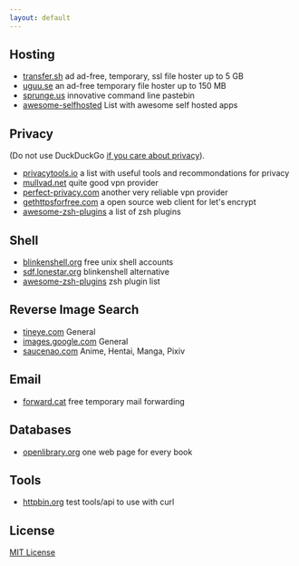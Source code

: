 ```yaml
---
layout: default
---
```


## Hosting

* [transfer.sh](https://transfer.sh/) ad ad-free, temporary, ssl file hoster up to 5 GB
* [uguu.se](http://uguu.se/) an ad-free temporary file hoster up to 150 MB
* [sprunge.us](http://sprunge.us/) innovative command line pastebin
* [awesome-selfhosted](https://github.com/kickball/awesome-selfhosted) List with awesome self hosted apps
 
## Privacy

(Do not use DuckDuckGo [if you care about privacy](https://8ch.net/tech/ddg.html)).

* [privacytools.io](https://www.privacytools.io/) a list with useful tools and recommondations for privacy
* [mullvad.net](https://mullvad.net/en/) quite good vpn provider
* [perfect-privacy.com](https://perfect-privacy.com) another very reliable vpn provider
* [gethttpsforfree.com](https://gethttpsforfree.com/) a open source web client for let's encrypt
* [awesome-zsh-plugins](https://github.com/unixorn/awesome-zsh-plugins) a list of zsh plugins

## Shell

* [blinkenshell.org](http://blinkenshell.org/wiki/Start) free unix shell accounts
* [sdf.lonestar.org](http://sdf.lonestar.org/) blinkenshell alternative
* [awesome-zsh-plugins](https://github.com/unixorn/awesome-zsh-plugins) zsh plugin list

## Reverse Image Search

* [tineye.com](https://www.tineye.com/) General
* [images.google.com](https://images.google.com/) General
* [saucenao.com](http://saucenao.com/) Anime, Hentai, Manga, Pixiv

## Email

* [forward.cat](http://forward.cat/) free temporary mail forwarding

## Databases

* [openlibrary.org](https://openlibrary.org/) one web page for every book

## Tools

* [httpbin.org](https://httpbin.org/) test tools/api to use with curl

## License

[MIT License](http://chibicode.mit-license.org/)
